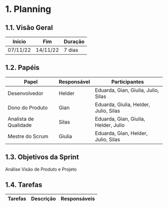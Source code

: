 # 1. Planning

## 1.1. Visão Geral
<!-- data de inicio da sprint
     data de finalização da sprint
     duraração da sprint
 -->
Início | Fim | Duração
------ | --- | -------
07/11/22 | 14/11/22 | 7 dias

## 1.2. Papéis
<!-- Papeis que cada membro exerceu durante essa sprint -->
Papel | Responsável | Participantes
----- | ----------- | -------------
Desenvolvedor | Helder | Eduarda, Gian, Giulia, Julio, Silas
Dono do Produto | Gian | Eduarda, Giulia, Helder, Julio, Silas
Analista de Qualidade | Silas | Eduarda, Gian, Giulia, Helder, Julio
Mestre do Scrum | Giulia | Eduarda, Gian, Helder, Julio, Silas

## 1.3. Objetivos da Sprint
<!-- descrever de forma geral o objetivo da sprint -->
Análise Visão de Produto e Projeto

## 1.4. Tarefas
<!-- descrever as issues que definimos para essa sprint e alocar um responsavel por ela -->
Tarefas | Descrição | Responsáveis
------ | --------- | -----------
